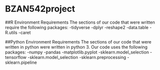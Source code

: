 # BZAN542project
##R Environment Requirements
The sections of our code that were written require the following packages: 
-tidyverse
-dplyr
-reshape2
-data.table
-R.utils
-caret


##Python Environment Requirements
The sections of our code that were written in python were written in python 3. Our code uses the following packages:
-numpy
-pandas
-matplotlib.pyplot
-sklearn.model_selection
-tensorflow
-sklearn.model_selection
-sklearn.preprocessing 
-sklearn.pipeline

